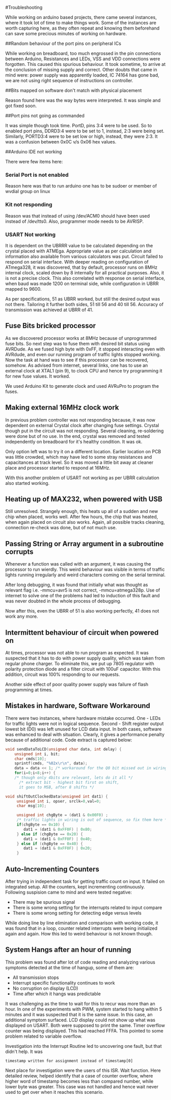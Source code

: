 #Troubleshooting

While working on arduino based projects, there came several instances, where it took lot of time to make things work. Some of the instances 
are worth capturing here, as they often repeat and knowing them beforehand can save some precious minutes of
working on hardware.

##Random behaviour of the port pins on peripheral ICs

While working on breadboard, too much engrossed in the pin connections between Arduino, Resistances and LEDs, 
VSS and VDD connections were forgotten. This caused this spurious behaviour. It took sometime, to arrive at 
the conclusion of missing supply and correct. Other doubts that came in mind were: power supply was 
apparently loaded, IC 74164 has gone bad, we are not using right sequence of instructions on controller.

##Bits mapped on software don't match with physical placement

Reason found here was the way bytes were interpreted. It was simple and got fixed soon.

##Port pins not going as commanded

It was simple though took time. PortD, pins 3:4 were to be used. So to enabled port pins, DDRD3:4 were to be set to 1,
instead, 2:3 were being set. Similarly, PORTD3:4 were to be set low or high, instead, they were 2:3. It was a confusion
between 0x0C v/s 0x06 hex values.

##Arduino IDE not working

There were few items here:

### Serial Port is not enabled

Reason here was that to run arduino one has to be sudoer or member of wvdial group on linux

### Kit not responding

Reason was that instead of using /dev/ACM0 should have been used instead of /dev/tts0.
Also, programmer mode needs to be AVRISP.

### USART Not working

It is dependent on the UBRRR value to be calculated depending on the crystal placed with ATMEga. Appropriate value as per calculation and information also available from various calculators was put. Circuit failed to respond on serial interface. With deeper reading on configuration of ATmega328, it was discovered, that by default, processor runs on 8MHz internal clock, scaled down by 8 internally for all practical purposes. Also, it is not a precise clock. This also correlated with response on serial interface, when baud was made 1200 on terminal side, while configuration in UBRR mapped to 9600.

As per specifications, 51 as UBRR worked, but still the desired output was not there. Tailoring it further both sides, 51 till 56 and 40 till 56. Accuracy of transmission was achieved at UBRR of 41.

## Fuse Bits bricked processor

As we discovered processor works at 8MHz because of unprogrammed fuse bits. So next step was to fuse them with desired bit status using AVRDude. As we fused high byte with 0xFF, it stopped interacting even with AVRdude, and even our running program of traffic lights stopped working. Now the task at hand was to see if this processor can be recovered, somehow. As advised from internet, several links, one has to use an external clock at XTAL1 (pin 9), to clock CPU and hence try programming it for new fuse values. It worked.

We used Arduino Kit to generate clock and used AVRuPro to program the fuses.

## Making external 16MHz clock work

In previous problem controller was not responding because, it was now dependent on external Crystal clock after changing fuse settings. Crystal though put in the circuit was not responding. Several cleaning, re-soldering were done but of no use. In the end, crystal was removed and tested independently on breadboard for it's healthy condition. It was ok.

Only option left was to try it on a different location. Earlier location on PCB was little crowded, which may have led to some stray resistances and capacitances at track level. So it was moved a little bit away at cleaner place and processor started to respond at 16MHz.

With this another problem of USART not working as per UBRR calculation also started working.

## Heating up of MAX232, when powered with USB

Still unresolved.
Strangely enough, this heats up all of a sudden and new chip when placed, works well. After few hours, the chip that was heated, when again placed on circuit also works. Again, all possible tracks cleaning, connection re-check was done, but of not much use.

## Passing String or Array argument in a subroutine corrupts

Whenever a function was called with an argument, it was causing the processor to run wierdly. This weird behaviour was visible in terms of traffic lights running irregularly and weird characters coming on the serial terminal.

After long debugging, it was found that initially what was thought as relevant flag i.e. -mmcu=avr5 is not correct, -mmcu=atmega328p. Use of internet to solve one of the problems had led to induction of this fault and was never doubted in the whole process of debugging.

Now after this, even the UBRR of 51 is also working perfectly, 41 does not work any more.

## Intermittent behaviour of circuit when powered on

At times, processor was not able to run program as expected. It was suspected that it has to do with power supply quality, which was taken from regular phone charger. To eliminate this, we put up 7805 regulator with polarity protection diode and a filter circuit with 100uF capacitor. With this addition, circuit was 100% responding to our requests.

Another side effect of poor quality power supply was failure of flash programming at times.

## Mistakes in hardware, Software Workaround

There were two instances, where hardware mistake occurred. One - LEDs for traffic lights were not in logical sequence. Second - Shift register output lowest bit (D0) was left unused for LCD data input. In both cases, software was enhanced to deal with situation. Clearly, it gives a performance penalty because of additional code. Code extract is captured below:

```C
void sendDataToLCD(unsigned char data, int delay) {
    unsigned int i, bit;
    char cmds[10];
    sprintf(cmds, "%02x\r\n", data);
    data = data << 1; /* workaround for the Q0 bit missed out in wiring */
    for(i=0;i<8;i++) { 
    /* though only 4bits are relevant, lets do it all */
      /* extract bit - highest bit first on shift, 
      it goes to MSB, after 8 shifts */
```

```C
void shiftOutClockedData(unsigned int dat1) {
     unsigned int i, opser, srclk=0,val=0;
     char msg[10];

     unsigned int chgByte = (dat1 & 0x00F0) ;
     /* traffic lights in wiring is out of sequence, so fix them here */    
     if(chgByte == 0x10) {
        dat1 = (dat1 & 0xFF0F) | 0x80;      
     } else if (chgByte == 0x20) {
        dat1 = (dat1 & 0xFF0F) | 0x40;      
     } else if (chgByte == 0x40) {
        dat1 = (dat1 & 0xFF0F) | 0x20;
     }
```

## Auto-Incrementing Counters
After trying in independent task for getting traffic count on input. It failed on integrated setup. All the counters, kept incrementing continuously. Following suspision came to mind and were tested negative:
* There may be spurious signal
* There is some wrong setting for the interrupts related to input compare
* There is some wrong setting for detecting edge versus levels

While doing line by line elimination and comparison with working code, it was found that in a loop, counter related interrupts were being initialized again and again. How this led to weird behaviour is not known though.

## System Hangs after an hour of running
This problem was found after lot of code reading and analyzing various symptoms detected at the time of hangup, some of them are:
* All transmission stops
* Interrupt specific functionality continues to work
* No corruption on display (LCD)
* Time after which it hangs was predictable

It was challenging as the time to wait for this to recur was more than an hour. In one of the experiments with PWM, system started to hang within 5 minutes and it was suspected that it is the same issue. In this case, an additional symptom surfaced. LCD display could not show up what was displayed on USART. Both were supposed to print the same. Timer overflow counter was being displayed. This had reached FFFA. This pointed to some problem related to variable overflow.

Investigation into the Interrupt Routine led to uncovering one fault, but that didn't help. It was
```
timestamp written for assignment instead of timestamp[0]
```

Next place for investigation were the users of this ISR. Wait function. Here detailed review, helped identify that a case of counter overflow, where higher word of timestamp becomes less than compared number, while lower byte was greater. This case was not handled and hence wait never used to get over when it reaches this scenario.
